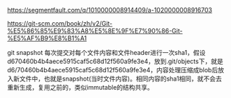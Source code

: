https://segmentfault.com/q/1010000008914409/a-1020000008916703

https://git-scm.com/book/zh/v2/Git-%E5%86%85%E9%83%A8%E5%8E%9F%E7%90%86-Git-%E5%AF%B9%E8%B1%A1

git snapshot
每次提交对每个文件内容和文件header进行一次sha1，假设d670460b4b4aece5915caf5c68d12f560a9fe3e4，放到.git/objects下，就是d6/70460b4b4aece5915caf5c68d12f560a9fe3e4，内容处理压缩成blob后放入新文件中，也就是snapshot(当时文件内容)。相同内容的sha1相同，就不会去重新生成，复用之前的，类似immutable的结构共享。